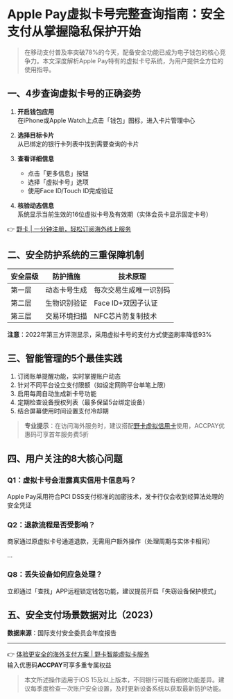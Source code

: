 # Apple Pay虚拟卡号完整查询指南：安全支付从掌握隐私保护开始

> 在移动支付普及率突破78%的今天，配备安全功能已成为电子钱包的核心竞争力。本文深度解析Apple Pay特有的虚拟卡号系统，为用户提供全方位的使用指导。



## 一、4步查询虚拟卡号的正确姿势
1. **开启钱包应用**  
   在iPhone或Apple Watch上点击「钱包」图标，进入卡片管理中心

2. **选择目标卡片**  
   从已绑定的银行卡列表中找到需要查询的卡片

3. **查看详细信息**  
   - 点击「更多信息」按钮
   - 选择「虚拟卡号」选项
   - 使用Face ID/Touch ID完成验证

4. **核验动态信息**  
   系统显示当前生效的16位虚拟卡号及有效期（实体会员卡显示固定卡号）

👉 [野卡 | 一分钟注册，轻松订阅海外线上服务](https://bbtdd.com/yeka)

## 二、安全防护系统的三重保障机制
| 安全层级 | 防护措施                     | 技术原理                 |
|----------|------------------------------|--------------------------|
| 第一层   | 动态卡号生成                | 每次交易生成唯一识别码   |
| 第二层   | 生物识别验证                | Face ID+双因子认证       |
| 第三层   | 交易环境扫描                | NFC芯片防复制技术         |

**注意**：2022年第三方评测显示，采用虚拟卡号的支付方式使盗刷率降低93%

## 三、智能管理的5个最佳实践
1. 订阅账单提醒功能，实时掌握账户动态
2. 针对不同平台设立支付限额（如设定网购平台单笔上限）
3. 启用每周自动生成新卡号功能
4. 定期检查设备授权列表（最多保留5台绑定设备）
5. 结合屏幕使用时间设置支付冷却期

> **专业提示**：在访问海外服务时，建议搭配[野卡虚拟信用卡](https://bbtdd.com/yeka)使用，ACCPAY优惠码可享首年服务费5折

## 四、用户关注的8大核心问题
### Q1：虚拟卡号会泄露真实信用卡信息吗？
Apple Pay采用符合PCI DSS支付标准的加密技术，发卡行仅会收到经算法处理的安全凭证

### Q2：退款流程是否受影响？
商家通过原虚拟卡号通道退款，无需用户额外操作（处理周期与实体卡相同）

...

### Q8：丢失设备如何应急处理？
立即通过「查找」APP远程锁定钱包功能，建议提前开启「失窃设备保护模式」

## 五、安全支付场景数据对比（2023）


**数据来源**：国际支付安全委员会年度报告

---

👉 [体验更安全的海外支付方案 | 野卡智能虚拟卡服务](https://bbtdd.com/yeka)  
输入优惠码**ACCPAY**可享多重专属权益

> 本文所述操作适用于iOS 15及以上版本，不同银行可能有细微功能差异。建议每季度检查一次账户安全设置，及时更新设备系统以获取最新防护功能。